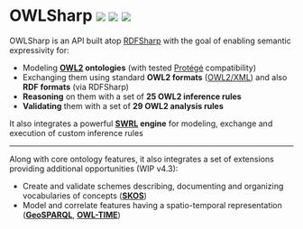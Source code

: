 # OWLSharp <a href="https://github.com/mdesalvo/OWLSharp/releases"><img src="https://img.shields.io/nuget/v/OWLSharp?style=flat-square&color=abcdef&logo=nuget&label=version"/></a> <a href="https://www.nuget.org/packages/OWLSharp"><img src="https://img.shields.io/nuget/dt/OWLSharp?style=flat-square&color=abcdef&logo=nuget&label=downloads"/></a> <a href="https://app.codecov.io/gh/mdesalvo/OWLSharp"><img src="https://img.shields.io/codecov/c/github/mdesalvo/OWLSharp?style=flat-square&color=04aa6d&logo=codecov&label=coverage"/></a>

OWLSharp is an API built atop <a href="https://github.com/mdesalvo/RDFSharp">RDFSharp</a> with the goal of enabling semantic expressivity for:
<ul>
  <li>Modeling <b><a href="https://www.w3.org/TR/owl2-overview/">OWL2</a> ontologies</b> (with tested <a href="https://protege.stanford.edu/">Protégé</a> compatibility)</li>
  <li>Exchanging them using standard <b>OWL2 formats</b> (<a href="https://www.w3.org/TR/owl2-xml-serialization/">OWL2/XML</a>) and also <b>RDF formats</b> (via RDFSharp)
  <li><b>Reasoning</b> on them with a set of <b>25 OWL2 inference rules</b></li>
  <li><b>Validating</b> them with a set of <b>29 OWL2 analysis rules</b></li>
</ul>
It also integrates a powerful <b><a href="https://www.w3.org/submissions/SWRL/">SWRL</a> engine</b> for modeling, exchange and execution of custom inference rules
<hr style="height:0.05em" />

Along with core ontology features, it also integrates a set of extensions providing additional opportunities (WIP v4.3):
<ul>
  <li>Create and validate schemes describing, documenting and organizing vocabularies of concepts (<b><a href="https://www.w3.org/TR/skos-reference">SKOS</a></b>)</li>
  <li>Model and correlate features having a spatio-temporal representation (<b><a href="https://docs.ogc.org/is/22-047r1/22-047r1.html">GeoSPARQL</a></b>, <b><a href="https://www.w3.org/TR/owl-time/">OWL-TIME</a></b>)</li>
</ul>
